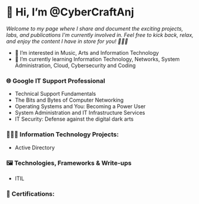 <h1>👋 Hi, I’m @CyberCraftAnj </h1>

_Welcome to my page where I share and document the exciting projects, labs, and publications I'm currently involved in. Feel free to kick back, relax, and enjoy the content I have in store for you! 🚀🚀🚀_

- 👀 I’m interested in Music, Arts and Information Technology
- 🌱 I’m currently learning Information Technology, Networks, System Administration, Cloud, Cybersecurity and Coding

<h3>🌐 Google IT Support Professional</h3>

- Technical Support Fundamentals
- The Bits and Bytes of Computer Networking
- Operating Systems and You: Becoming a Power User
- System Administration and IT Infrastructure Services
- IT Security: Defense against the digital dark arts

<h3>👩🏻‍💻 Information Technology Projects:</h3>

- Active Directory

<h3>🖼️ Technologies, Frameworks & Write-ups</h3>

- ITIL

<h3>📜 Certifications:</h3>


<!---
CyberCraftAnj/CyberCraftAnj is a ✨ special ✨ repository because its `README.md` (this file) appears on your GitHub profile.
You can click the Preview link to take a look at your changes.
--->
